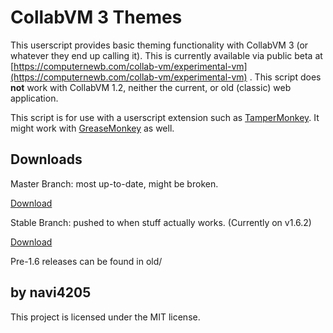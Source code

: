 # CollabVM 3 Themes

This userscript provides basic theming functionality with CollabVM 3 (or
whatever they end up calling it). This is currently available via public beta
at 
[https://computernewb.com/collab-vm/experimental-vm](https://computernewb.com/collab-vm/experimental-vm)
. This script does 
**not** work with CollabVM 1.2, neither the current, or old (classic)
web application. 

This script is for use with a userscript extension such as 
[TamperMonkey](https://www.tampermonkey.net/). It might work with 
[GreaseMonkey](https://www.greasespot.net/) as well. 

## Downloads

Master Branch: most up-to-date, might be broken.

[Download](https://github.com/Lunaqua/collabvm3_themes/raw/refs/heads/master/collabvm3_themes.user.js)

Stable Branch: pushed to when stuff actually works. (Currently on v1.6.2)

[Download](https://github.com/Lunaqua/collabvm3_themes/raw/refs/heads/stable/collabvm3_themes.user.js)

Pre-1.6 releases can be found in old/

## by navi4205

This project is licensed under the MIT license.
